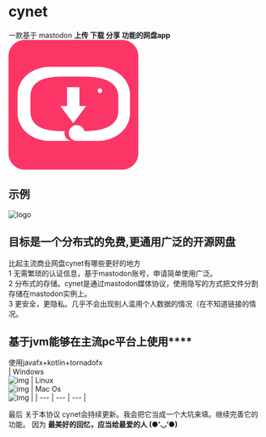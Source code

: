# cynet 
一款基于 mastodon **上传 下载 分享 功能的网盘app** 
<img src="https://github.com/hiufebhe7/cynet_javafxgui/blob/master/image/logo.svg" alt="logo" width="256" height="256" align="bottom" />
## 示例
<img src="https://github.com/hiufebhe7/cynet_javafxgui/blob/master/image/test1.gif" alt="logo" width="800" height="544" />

## 目标是一个分布式的免费,更通用广泛的开源网盘  
比起主流商业网盘cynet有哪些更好的地方  
1 无需繁琐的认证信息，基于mastodon账号，申请简单使用广泛。  
2 分布式的存储。cynet是通过mastodon媒体协议，使用隐写的方式把文件分割存储在mastodon实例上。  
3 更安全，更隐私。几乎不会出现别人滥用个人数据的情况（在不知道链接的情况。  
## 基于jvm能够在主流pc平台上使用****
使用javafx+kotlin+tornadofx  
| Windows<br>![img](https://img.shields.io/badge/build-success-green.svg?logo=windows) | Linux<br>![img](https://img.shields.io/badge/build-success-orange.svg?logo=linux)  | Mac Os<br>![img](https://img.shields.io/badge/build-success-orange.svg?logo=apple)  |
| --- | --- | --- | 

最后 关于本协议
cynet会持续更新。我会把它当成一个大坑来填。继续完善它的功能。
因为 **最美好的回忆，应当给最爱的人 (●’◡’●)**